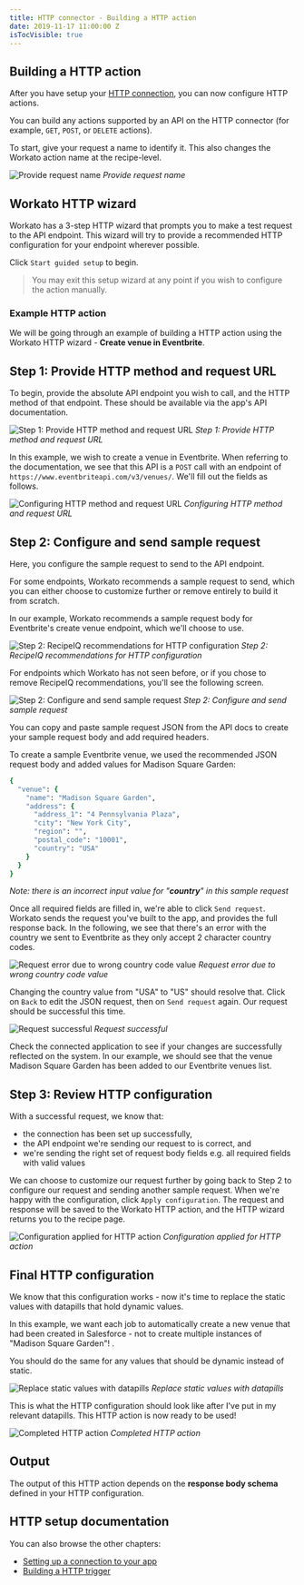 ```yaml
---
title: HTTP connector - Building a HTTP action
date: 2019-11-17 11:00:00 Z
isTocVisible: true
---
```


## Building a HTTP action
After you have setup your [HTTP connection](/developing-connectors/http/connection-setup.md), you can now configure HTTP actions.

You can build any actions supported by an API on the HTTP connector (for example, `GET`, `POST`, or `DELETE` actions).

To start, give your request a name to identify it. This also changes the Workato action name at the recipe-level.

![Provide request name](/assets/images/developing-connectors/http/send-request-action.png)
*Provide request name*

## Workato HTTP wizard
Workato has a 3-step HTTP wizard that prompts you to make a test request to the API endpoint. This wizard will try to provide a recommended HTTP configuration for your endpoint wherever possible.

Click `Start guided setup` to begin.

> You may exit this setup wizard at any point if you wish to configure the action manually.

### Example HTTP action
We will be going through an example of building a HTTP action using the Workato HTTP wizard - **Create venue in Eventbrite**.

## Step 1: Provide HTTP method and request URL
To begin, provide the absolute API endpoint you wish to call, and the HTTP method of that endpoint. These should be available via the app's API documentation.

![Step 1: Provide HTTP method and request URL](/assets/images/developing-connectors/http/step1-provide-request-url.png)
*Step 1: Provide HTTP method and request URL*

In this example, we wish to create a venue in Eventbrite. When referring to the documentation, we see that this API is a `POST` call with an endpoint of `https://www.eventbriteapi.com/v3/venues/`. We'll fill out the fields as follows.

![Configuring HTTP method and request URL](/assets/images/developing-connectors/http/step1-configured-method-and-url.gif)
*Configuring HTTP method and request URL*

## Step 2: Configure and send sample request
Here, you configure the sample request to send to the API endpoint.

For some endpoints, Workato recommends a sample request to send, which you can either choose to customize further or remove entirely to build it from scratch.

In our example, Workato recommends a sample request body for Eventbrite's create venue endpoint, which we'll choose to use.

![Step 2: RecipeIQ recommendations for HTTP configuration](/assets/images/developing-connectors/http/step2-recipeiq-recommendation.png)
*Step 2: RecipeIQ recommendations for HTTP configuration*

For endpoints which Workato has not seen before, or if you chose to remove RecipeIQ recommendations, you'll see the following screen.

![Step 2: Configure and send sample request](/assets/images/developing-connectors/http/step2-unconfigured.png)
*Step 2: Configure and send sample request*

You can copy and paste sample request JSON from the API docs to create your sample request body and add required headers.

To create a sample Eventbrite venue, we used the recommended JSON request body and added values for Madison Square Garden:

```ruby
{
  "venue": {
    "name": "Madison Square Garden",
    "address": {
      "address_1": "4 Pennsylvania Plaza",
      "city": "New York City",
      "region": "",
      "postal_code": "10001",
      "country": "USA"
    }
  }
}
```
*Note: there is an incorrect input value for "__country__" in this sample request*

Once all required fields are filled in, we're able to click `Send request`. Workato sends the request you've built to the app, and provides the full response back. In the following, we see that there's an error with the country we sent to Eventbrite as they only accept 2 character country codes.

![Request error due to wrong country code value](/assets/images/developing-connectors/http/request-error.png)
*Request error due to wrong country code value*

Changing the country value from "USA" to "US" should resolve that. Click on `Back` to edit the JSON request, then on `Send request` again. Our request should be successful this time.

![Request successful](/assets/images/developing-connectors/http/request-success.png)
*Request successful*

Check the connected application to see if your changes are successfully reflected on the system. In our example, we should see that the venue Madison Square Garden has been added to our Eventbrite venues list.

## Step 3: Review HTTP configuration
With a successful request, we know that:
- the connection has been set up successfully,
- the API endpoint we're sending our request to is correct, and
- we're sending the right set of request body fields e.g. all required fields with valid values

We can choose to customize our request further by going back to Step 2 to configure our request and sending another sample request. When we're happy with the configuration, click `Apply configuration`. The request and response will be saved to the Workato HTTP action, and the HTTP wizard returns you to the recipe page.

![Configuration applied for HTTP action](/assets/images/developing-connectors/http/configuration-applied.gif)
*Configuration applied for HTTP action*

## Final HTTP configuration
We know that this configuration works - now it's time to replace the static values with datapills that hold dynamic values.

In this example, we want each job to automatically create a new venue that had been created in Salesforce - not to create multiple instances of "Madison Square Garden"! .

You should do the same for any values that should be dynamic instead of static.

![Replace static values with datapills](/assets/images/developing-connectors/http/replace-static-values-with-datapills.gif)
*Replace static values with datapills*

This is what the HTTP configuration should look like after I've put in my relevant datapills. This HTTP action is now ready to be used!

![Completed HTTP action](/assets/images/developing-connectors/http/completed-http-action.gif)
*Completed HTTP action*

## Output
The output of this HTTP action depends on the **response body schema** defined in your HTTP configuration.

## HTTP setup documentation
You can also browse the other chapters:

- [Setting up a connection to your app](/developing-connectors/http/connection-setup.md)
- [Building a HTTP trigger](/developing-connectors/http/building-http-trigger.md)
